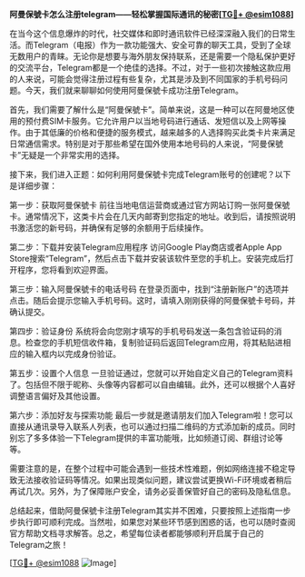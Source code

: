 **阿曼保號卡怎么注册telegram——轻松掌握国际通讯的秘密[[TG💪+ @esim1088](https://t.me/s/esim1088)]**

在当今这个信息爆炸的时代，社交媒体和即时通讯软件已经深深融入我们的日常生活。而Telegram（电报）作为一款功能强大、安全可靠的聊天工具，受到了全球无数用户的青睐。无论你是想要与海外朋友保持联系，还是需要一个隐私保护更好的交流平台，Telegram都是一个绝佳的选择。不过，对于一些初次接触这款应用的人来说，可能会觉得注册过程有些复杂，尤其是涉及到不同国家的手机号码问题。今天，我们就来聊聊如何使用阿曼保號卡成功注册Telegram。

首先，我们需要了解什么是“阿曼保號卡”。简单来说，这是一种可以在阿曼地区使用的预付费SIM卡服务。它允许用户以当地号码进行通话、发短信以及上网等操作。由于其低廉的价格和便捷的服务模式，越来越多的人选择购买此类卡片来满足日常通信需求。特别是对于那些希望在国外使用本地号码的人来说，“阿曼保號卡”无疑是一个非常实用的选择。

接下来，我们进入正题：如何利用阿曼保號卡完成Telegram账号的创建呢？以下是详细步骤：

第一步：获取阿曼保號卡
前往当地电信运营商或通过官方网站订购一张阿曼保號卡。通常情况下，这类卡片会在几天内邮寄到您指定的地址。收到后，请按照说明书激活您的新号码，并确保有足够的余额用于后续操作。

第二步：下载并安装Telegram应用程序
访问Google Play商店或者Apple App Store搜索“Telegram”，然后点击下载并安装该软件至您的手机上。安装完成后打开程序，您将看到欢迎界面。

第三步：输入阿曼保號卡的电话号码
在登录页面中，找到“注册新账户”的选项并点击。随后会提示您输入手机号码。这时，请填入刚刚获得的阿曼保號卡号码，并确认提交。

第四步：验证身份
系统将会向您刚才填写的手机号码发送一条包含验证码的消息。检查您的手机短信收件箱，复制验证码后返回Telegram应用，将其粘贴进相应的输入框内以完成身份验证。

第五步：设置个人信息
一旦验证通过，您就可以开始自定义自己的Telegram资料了。包括但不限于昵称、头像等内容都可以自由编辑。此外，还可以根据个人喜好调整语言偏好及其他设置。

第六步：添加好友与探索功能
最后一步就是邀请朋友们加入Telegram啦！您可以直接从通讯录导入联系人列表，也可以通过扫描二维码的方式添加新的成员。同时别忘了多多体验一下Telegram提供的丰富功能哦，比如频道订阅、群组讨论等等。

需要注意的是，在整个过程中可能会遇到一些技术性难题，例如网络连接不稳定导致无法接收验证码等情况。如果出现类似问题，建议尝试更换Wi-Fi环境或者稍后再试几次。另外，为了保障账户安全，请务必妥善保管好自己的密码及隐私信息。

总结起来，借助阿曼保號卡注册Telegram其实并不困难，只要按照上述指南一步步执行即可顺利完成。当然啦，如果您对某些环节感到困惑的话，也可以随时查阅官方帮助文档寻求解答。总之，希望每位读者都能够顺利开启属于自己的Telegram之旅！

[[TG💪+ @esim1088](https://t.me/s/esim1088) ![Image](https://i.postimg.cc/4NQfJmqS/Snipaste-2025-05-13-00-14-12.png)]